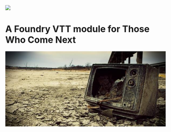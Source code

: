 ![](https://img.shields.io/badge/Foundry-v0.8.6-informational)
<!--- Downloads @ Latest Badge -->
<!--- ![Latest Release Download Count](https://img.shields.io/github/downloads/agoramachina/TWCN/latest/module.zip) -->

<!--- Forge Bazaar Install % Badge -->
<!--- replace <your-module-name> with the `name` in your manifest -->
<!--- ![Forge Installs](https://img.shields.io/badge/dynamic/json?label=Forge%20Installs&query=package.installs&suffix=%25&url=https%3A%2F%2Fforge-vtt.com%2Fapi%2Fbazaar%2Fpackage%2F<your-module-name>&colorB=4aa94a) -->


# A Foundry VTT module for Those Who Come Next

![](src/assets/TWCN_banner.jpg)



